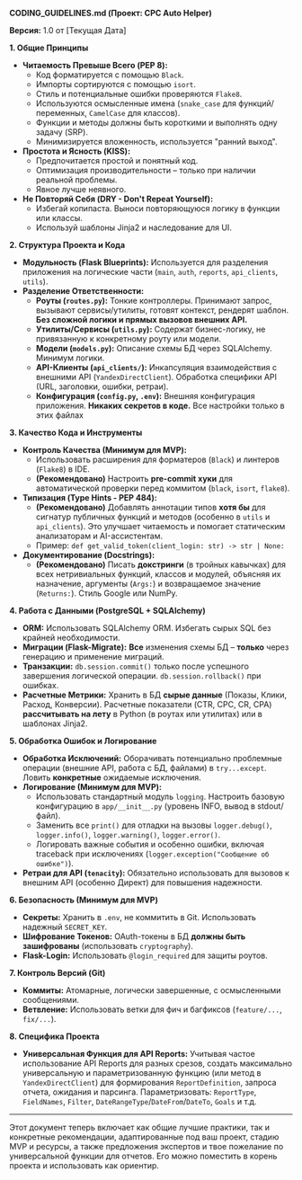 **CODING_GUIDELINES.md (Проект: CPC Auto Helper)**

**Версия:** 1.0 от [Текущая Дата]

**1. Общие Принципы**

*   **Читаемость Превыше Всего (PEP 8):**
    *   Код форматируется с помощью `Black`.
    *   Импорты сортируются с помощью `isort`.
    *   Стиль и потенциальные ошибки проверяются `Flake8`.
    *   Используются осмысленные имена (`snake_case` для функций/переменных, `CamelCase` для классов).
    *   Функции и методы должны быть короткими и выполнять одну задачу (SRP).
    *   Минимизируется вложенность, используется "ранний выход".
*   **Простота и Ясность (KISS):**
    *   Предпочитается простой и понятный код.
    *   Оптимизация производительности – только при наличии реальной проблемы.
    *   Явное лучше неявного.
*   **Не Повторяй Себя (DRY - Don't Repeat Yourself):**
    *   Избегай копипаста. Выноси повторяющуюся логику в функции или классы.
    *   Используй шаблоны Jinja2 и наследование для UI.

**2. Структура Проекта и Кода**

*   **Модульность (Flask Blueprints):** Используется для разделения приложения на логические части (`main`, `auth`, `reports`, `api_clients`, `utils`).
*   **Разделение Ответственности:**
    *   **Роуты (`routes.py`):** Тонкие контроллеры. Принимают запрос, вызывают сервисы/утилиты, готовят контекст, рендерят шаблон. **Без сложной логики и прямых вызовов внешних API.**
    *   **Утилиты/Сервисы (`utils.py`):** Содержат бизнес-логику, не привязанную к конкретному роуту или модели.
    *   **Модели (`models.py`):** Описание схемы БД через SQLAlchemy. Минимум логики.
    *   **API-Клиенты (`api_clients/`):** Инкапсуляция взаимодействия с внешними API (`YandexDirectClient`). Обработка специфики API (URL, заголовки, ошибки, ретраи).
    *   **Конфигурация (`config.py`, `.env`):** Внешняя конфигурация приложения. **Никаких секретов в коде.** Все настройки только в этих файлах

**3. Качество Кода и Инструменты**

*   **Контроль Качества (Минимум для MVP):**
    *   Использовать расширения для форматеров (`Black`) и линтеров (`Flake8`) в IDE.
    *   **(Рекомендовано)** Настроить **pre-commit хуки** для автоматической проверки перед коммитом (`black`, `isort`, `flake8`).
*   **Типизация (Type Hints - PEP 484):**
    *   **(Рекомендовано)** Добавлять аннотации типов **хотя бы** для сигнатур публичных функций и методов (особенно в `utils` и `api_clients`). Это улучшает читаемость и помогает статическим анализаторам и AI-ассистентам.
    *   Пример: `def get_valid_token(client_login: str) -> str | None:`
*   **Документирование (Docstrings):**
    *   **(Рекомендовано)** Писать **докстринги** (в тройных кавычках) для всех нетривиальных функций, классов и модулей, объясняя их назначение, аргументы (`Args:`) и возвращаемое значение (`Returns:`). Стиль Google или NumPy.

**4. Работа с Данными (PostgreSQL + SQLAlchemy)**

*   **ORM:** Использовать SQLAlchemy ORM. Избегать сырых SQL без крайней необходимости.
*   **Миграции (Flask-Migrate):** **Все** изменения схемы БД – **только** через генерацию и применение миграций.
*   **Транзакции:** `db.session.commit()` только после успешного завершения логической операции. `db.session.rollback()` при ошибках.
*   **Расчетные Метрики:** Хранить в БД **сырые данные** (Показы, Клики, Расход, Конверсии). Расчетные показатели (CTR, CPC, CR, CPA) **рассчитывать на лету** в Python (в роутах или утилитах) или в шаблонах Jinja2.

**5. Обработка Ошибок и Логирование**

*   **Обработка Исключений:** Оборачивать потенциально проблемные операции (внешние API, работа с БД, файлами) в `try...except`. Ловить **конкретные** ожидаемые исключения.
*   **Логирование (Минимум для MVP):**
    *   Использовать стандартный модуль `logging`. Настроить базовую конфигурацию в `app/__init__.py` (уровень INFO, вывод в stdout/файл).
    *   Заменить все `print()` для отладки на вызовы `logger.debug()`, `logger.info()`, `logger.warning()`, `logger.error()`.
    *   Логировать важные события и особенно ошибки, включая traceback при исключениях (`logger.exception("Сообщение об ошибке")`).
*   **Ретраи для API (`tenacity`):** Обязательно использовать для вызовов к внешним API (особенно Директ) для повышения надежности.

**6. Безопасность (Минимум для MVP)**

*   **Секреты:** Хранить в `.env`, не коммитить в Git. Использовать надежный `SECRET_KEY`.
*   **Шифрование Токенов:** OAuth-токены в БД **должны быть зашифрованы** (использовать `cryptography`).
*   **Flask-Login:** Использовать `@login_required` для защиты роутов.

**7. Контроль Версий (Git)**

*   **Коммиты:** Атомарные, логически завершенные, с осмысленными сообщениями.
*   **Ветвление:** Использовать ветки для фич и багфиксов (`feature/...`, `fix/...`).

**8. Специфика Проекта**

*   **Универсальная Функция для API Reports:** Учитывая частое использование API Reports для разных срезов, создать максимально универсальную и параметризованную функцию (или метод в `YandexDirectClient`) для формирования `ReportDefinition`, запроса отчета, ожидания и парсинга. Параметризовать: `ReportType`, `FieldNames`, `Filter`, `DateRangeType`/`DateFrom`/`DateTo`, `Goals` и т.д.

---

Этот документ теперь включает как общие лучшие практики, так и конкретные рекомендации, адаптированные под ваш проект, стадию MVP и ресурсы, а также предложения экспертов и твое пожелание по универсальной функции для отчетов. Его можно поместить в корень проекта и использовать как ориентир.